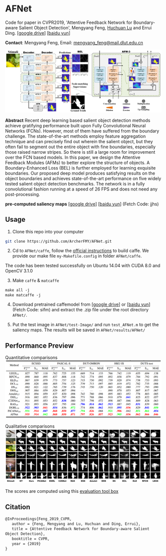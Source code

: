 # AFNet
Code for paper in CVPR2019, 'Attentive Feedback Network for Boundary-aware Salient Object Detection', Mengyang Feng, [Huchuan Lu](http://ice.dlut.edu.cn/lu/publications.html) and Errui Ding. [[google drive](https://drive.google.com/open?id=1EVZR8cNGUv3zb7JtR1fxbXZ8lp5mbgWe)] [[baidu yun](https://pan.baidu.com/s/1n-dRVC4sLWCmhhD5bnVXqg
)]

__Contact__:  Mengyang Feng, Email: mengyang_feng@mail.dlut.edu.cn

![AFNet pipline](https://github.com/ArcherFMY/AFNet/blob/master/figures/pipeline.png "pipline")

__Abstract__
Recent deep learning based salient object detection methods achieve gratifying performance built upon Fully Convolutional Neural Networks (FCNs). However, most of them have suffered from the boundary challenge. The state-of-the-art methods employ feature aggregation technique and can precisely find out wherein the salient object, but they often fail to segment out the entire object with fine boundaries, especially those raised narrow stripes. So there is still a large room for improvement over the FCN based models. In this paper, we design the Attentive Feedback Modules (AFMs) to better explore the structure of objects. A Boundary-Enhanced Loss (BEL) is further employed for learning exquisite boundaries. Our proposed deep model produces satisfying results on the object boundaries and achieves state-of-the-art performance on five widely tested salient object detection benchmarks. The network is in a fully convolutional fashion running at a speed of 26 FPS and does not need any post-processing.

__pre-computed saliency maps__ [[google drive](https://drive.google.com/file/d/1DztECdE-9HdpCll-XCUQUnkg5ul822P5/view?usp=sharing)] [[baidu yun](https://pan.baidu.com/s/1ywXgqq7yLcupr9o2RzRkgg)] (Fetch Code: jjhs)
## Usage
1. Clone this repo into your computer
```bash
git clone https://github.com/ArcherFMY/AFNet.git
```
2. Cd to `AFNet/caffe`, follow the [official instructions](http://caffe.berkeleyvision.org/installation.html) to build caffe. We provide our make file `my-Makefile.config` in folder `AFNet/caffe`.

The code has been tested successfully on Ubuntu 14.04 with CUDA 8.0 and OpenCV 3.1.0

3. Make `caffe` & `matcaffe`
```
make all -j
make matcaffe -j
```

4. Download pretrained caffemodel from [[google drive](https://drive.google.com/file/d/1It3Cb4B93enKYXc8hq1E5tdWrqne2eFo/view?usp=sharing)] or [[baidu yun](https://pan.baidu.com/s/1DkAM0om90XCKGlmPoi_Lzg)] (Fetch Code: sifm) and extract the .zip file under the root directory `AFNet/`. 

5. Put the test image in `AFNet/test-Image/` and run `test_AFNet.m` to get the saliency maps. The results will be saved in `AFNet/results/AFNet/`

## Performance Preview
Quantitative comparisons
![table2](https://github.com/ArcherFMY/AFNet/blob/master/figures/table2.png "table2")

Qualitative comparisons
![fig5](https://github.com/ArcherFMY/AFNet/blob/master/figures/fig5.png "fig5")

The scores are computed using this [evaluation tool box](https://github.com/ArcherFMY/sal_eval_toolbox)

## Citation
```
@InProceedings{Feng_2019_CVPR,
   author = {Feng, Mengyang and Lu, Huchuan and Ding, Errui},
   title = {Attentive Feedback Network for Boundary-aware Salient Object Detection},
   booktitle = CVPR,
   year = {2019}
}
```
